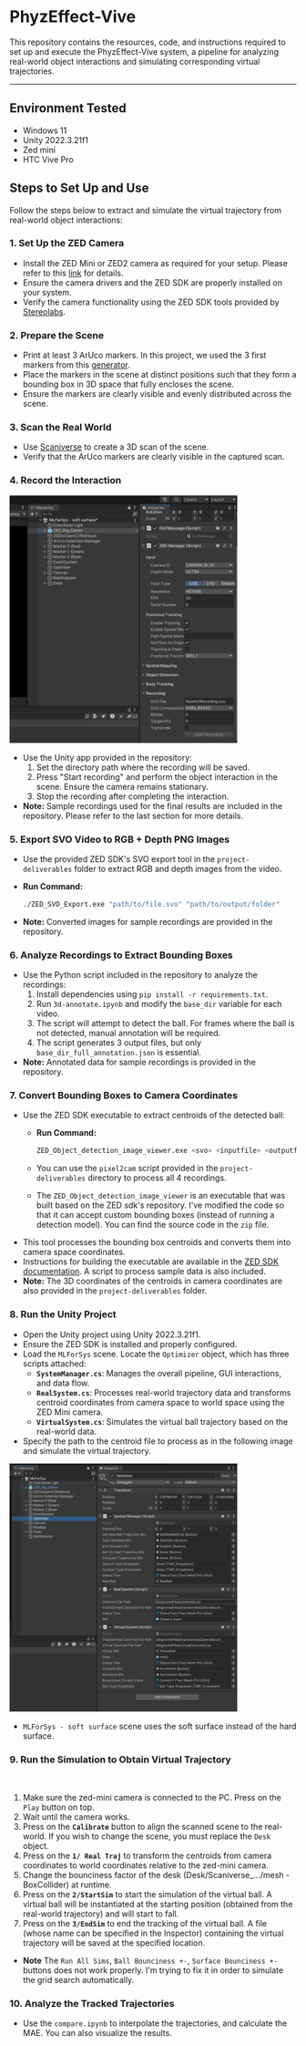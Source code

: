 # PhyzEffect-Vive

This repository contains the resources, code, and instructions required to set up and execute the PhyzEffect-Vive system, a pipeline for analyzing real-world object interactions and simulating corresponding virtual trajectories.

---
## Environment Tested
- Windows 11
- Unity 2022.3.21f1
- Zed mini 
- HTC Vive Pro

## Steps to Set Up and Use

Follow the steps below to extract and simulate the virtual trajectory from real-world object interactions:

### 1. **Set Up the ZED Camera**
   - Install the ZED Mini or ZED2 camera as required for your setup. Please refer to this [link](https://github.com/stereolabs/zed-sdk/tree/master) for details.
   - Ensure the camera drivers and the ZED SDK are properly installed on your system.
   - Verify the camera functionality using the ZED SDK tools provided by [Stereolabs](https://www.stereolabs.com/).

### 2. **Prepare the Scene**
   - Print at least 3 ArUco markers. In this project, we used the 3 first markers from this [generator](https://chev.me/arucogen/).
   - Place the markers in the scene at distinct positions such that they form a bounding box in 3D space that fully encloses the scene.
   - Ensure the markers are clearly visible and evenly distributed across the scene.

### 3. **Scan the Real World**
   - Use [Scaniverse](https://scaniverse.com/) to create a 3D scan of the scene.
   - Verify that the ArUco markers are clearly visible in the captured scan.

### 4. **Record the Interaction**
   <img src="project-deliverables/recording.png" width=400px>

   - Use the Unity app provided in the repository:
     1. Set the directory path where the recording will be saved.
     2. Press "Start recording" and perform the object interaction in the scene. Ensure the camera remains stationary.
     3. Stop the recording after completing the interaction.
   - **Note:** Sample recordings used for the final results are included in the repository. Please refer to the last section for more details.

### 5. **Export SVO Video to RGB + Depth PNG Images**
   - Use the provided ZED SDK's SVO export tool in the `project-deliverables` folder to extract RGB and depth images from the video.
   - **Run Command:**

     ```bash
     ./ZED_SVO_Export.exe "path/to/file.svo" "path/to/output/folder"
     ```

   - **Note:** Converted images for sample recordings are provided in the repository.

### 6. **Analyze Recordings to Extract Bounding Boxes**
   - Use the Python script included in the repository to analyze the recordings:
     1. Install dependencies using `pip install -r requirements.txt`.
     2. Run `3d-annotate.ipynb` and modify the `base_dir` variable for each video.
     3. The script will attempt to detect the ball. For frames where the ball is not detected, manual annotation will be required.
     4. The script generates 3 output files, but only `base_dir_full_annotation.json` is essential.
   - **Note:** Annotated data for sample recordings is provided in the repository.

### 7. **Convert Bounding Boxes to Camera Coordinates**
   - Use the ZED SDK executable to extract centroids of the detected ball:
     - **Run Command:**

       ```bash
       ZED_Object_detection_image_viewer.exe <svo> <inputfile> <outputfile>
       ```
     - You can use the `pixel2cam` script provided in the `project-deliverables` directory to process all 4 recordings.
     - The `ZED_Object_detection_image_viewer` is an executable that was built based on the ZED sdk's repository. I've modified the code so that it can accept custom bounding boxes (instead of running a detection model). You can find the source code in the `zip` file.
   - This tool processes the bounding box centroids and converts them into camera space coordinates.
   - Instructions for building the executable are available in the [ZED SDK documentation](https://www.stereolabs.com/docs/app-development/cpp/windows). A script to process sample data is also included.
   - **Note:** The 3D coordinates of the centroids in camera coordinates are also provided in the `project-deliverables` folder.

### 8. **Run the Unity Project**
   - Open the Unity project using Unity 2022.3.21f1.
   - Ensure the ZED SDK is installed and properly configured.
   - Load the `MLForSys` scene. Locate the `Optimizer` object, which has three scripts attached:
     - **`SystemManager.cs`**: Manages the overall pipeline, GUI interactions, and data flow.
     - **`RealSystem.cs`**: Processes real-world trajectory data and transforms centroid coordinates from camera space to world space using the ZED Mini camera.
     - **`VirtualSystem.cs`**: Simulates the virtual ball trajectory based on the real-world data.
   - Specify the path to the centroid file to process as in the following image and simulate the virtual trajectory.
   
   <img src="project-deliverables/optimizer-centroid-file-path.png" width=400>

   - `MLForSys - soft surface` scene uses the soft surface instead of the hard surface.

### 9.  **Run the Simulation to Obtain Virtual Trajectory**
   <img src="">

   1. Make sure the zed-mini camera is connected to the PC. Press on the `Play` button on top. 
   2. Wait until the camera works.
   3. Press on the **`Calibrate`** button to align the scanned scene to the real-world. If you wish to change the scene, you must replace the `Desk` object.
   4. Press on the **`1/ Real Traj`** to transform the centroids from camera coordinates to world coordinates relative to the zed-mini camera.
   5. Change the bounciness factor of the desk (Desk/Scaniverse_.../mesh - BoxCollider) at runtime.
   5. Press on the **`2/StartSim`** to start the simulation of the virtual ball. A virtual ball will be instantiated at the starting position (obtained from the real-world trajectory) and will start to fall.
   6. Press on the **`3/EndSim`** to end the tracking of the virtual ball. A file (whose name can be specified in the Inspector) containing the virtual trajectory will be saved at the specified location.
   - **Note** The `Run All Sims`, `Ball Bounciness +-`, `Surface Bounciness +-` buttons does not work properly. I'm trying to fix it in order to simulate the grid search automatically.

### 10. **Analyze the Tracked Trajectories**
   - Use the `compare.ipynb` to interpolate the trajectories, and calculate the MAE. You can also visualize the results.